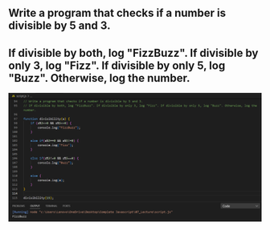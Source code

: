 ## Write a program that checks if a number is divisible by 5 and 3.
## If divisible by both, log "FizzBuzz". If divisible by only 3, log "Fizz". If divisible by only 5, log "Buzz". Otherwise, log the number.

![Screenshot](i7.png)

